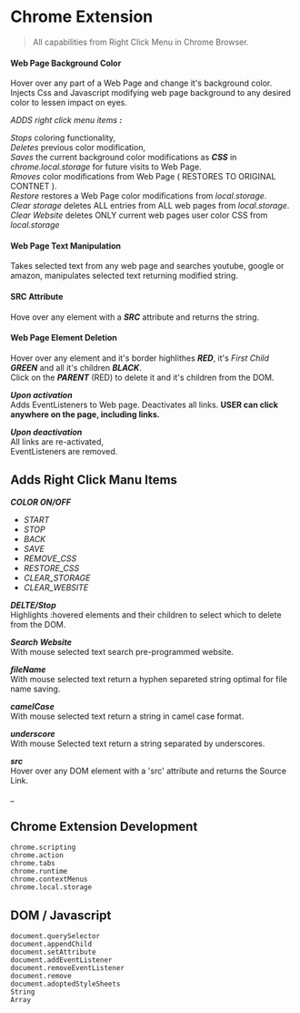 # Chrome Extension   
  
> All capabilities from Right Click Menu in Chrome Browser.   

#### Web Page Background Color   
Hover over any part of a Web Page and change it's background color.   
Injects Css and Javascript modifying web page background to any desired color to lessen impact on eyes.  

*ADDS right click menu items* ***:***   

*Stops* coloring functionality,   
*Deletes* previous color modification,   
*Saves* the current background color modifications as ***CSS*** in *chrome.local.storage* for future visits to Web Page.   
*Rmoves* color modifications from Web Page ( RESTORES TO ORIGINAL CONTNET ).   
*Restore* restores a Web Page color modifications from *local.storage*.   
*Clear storage* deletes ALL entries from ALL web pages from *local.storage*.   
*Clear Website* deletes ONLY current web pages user color CSS from *local.storage*   


#### Web Page Text Manipulation   
Takes selected text from any web page and searches youtube, google or amazon, manipulates selected text returning modified string.   

#### SRC Attribute   
Hove over any element with a ***SRC*** attribute and returns the string.   


#### Web Page Element Deletion   
Hover over any element and it's border highlithes ***RED***, it's *First Child* ***GREEN*** and all it's children ***BLACK***.   
Click on the ***PARENT*** (RED) to delete it and it's children from the DOM.



***Upon activation***  
Adds EventListeners to Web page.
Deactivates all links. 
**USER can click anywhere on the page, including links.**  
  
***Upon deactivation***  
All links are re-activated,  
EventListeners are removed.  


## Adds Right Click Manu Items
***COLOR ON/OFF***   
- *START*   
- *STOP*   
- *BACK*   
- *SAVE*   
- *REMOVE_CSS*   
- *RESTORE_CSS*   
- *CLEAR_STORAGE*
- *CLEAR_WEBSITE*       


***DELTE/Stop***  
Highlights :hovered elements and their children to select which to delete from the DOM.   

***Search Website***   
With mouse selected text search pre-programmed website.   

***fileName***  
With mouse selected text return a hyphen separeted string optimal for file name saving.   

***camelCase***   
With mouse selected text return a string in camel case format.   

***underscore***   
With mouse Selected text return a string separated by underscores.   

***src***   
Hover over any DOM element with a 'src' attribute and returns the Source Link.   

_


## Chrome Extension Development   
```
chrome.scripting   
chrome.action   
chrome.tabs   
chrome.runtime   
chrome.contextMenus  
chrome.local.storage    
```
 
## DOM / Javascript  
```
document.querySelector   
document.appendChild  
document.setAttribute  
document.addEventListener  
document.removeEventListener  
document.remove  
document.adoptedStyleSheets   
String   
Array   
```